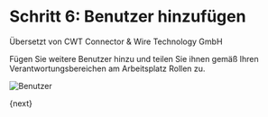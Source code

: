 # Schritt 6: Benutzer hinzufügen

<span class="text-muted contributed-by">Übersetzt von CWT Connector & Wire Technology GmbH</span> 

Fügen Sie weitere Benutzer hinzu und teilen Sie ihnen gemäß Ihren Verantwortungsbereichen am Arbeitsplatz Rollen zu.

<img alt="Benutzer" class="screenshot"
src="{{docs_base_url}}/assets/img/setup-wizard/step-6.png">

{next}
